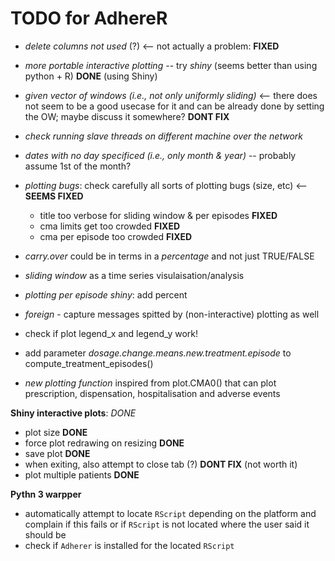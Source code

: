 # TODO for AdhereR

  - *delete columns not used* (?) <-- not actually a problem: **FIXED**
  
  - *more portable interactive plotting* -- try *shiny* (seems better than using python + R)  **DONE** (using Shiny)
  
  - *given vector of windows (i.e., not only uniformly sliding)*  <-- there does not seem to be a good usecase for it and can be already done by setting the OW; maybe discuss it somewhere? **DONT FIX**
  
  - *check running slave threads on different machine over the network*
  
  - *dates with no day specificed (i.e., only month & year)* -- probably assume 1st of the month?
  
  - *plotting bugs*: check carefully all sorts of plotting bugs (size, etc)  <-- **SEEMS FIXED**
    + title too verbose for sliding window & per episodes  **FIXED**
    + cma limits get too crowded  **FIXED**
    + cma per episode too crowded  **FIXED**
    
  - *carry.over* could be in terms in a *percentage* and not just TRUE/FALSE
  
  - *sliding window* as a time series visulaisation/analysis
  
  - *plotting per episode shiny*: add percent
  
  - *foreign* - capture messages spitted by (non-interactive) plotting as well
  
  - check if plot legend_x and legend_y work!
  
  - add parameter *dosage.change.means.new.treatment.episode* to compute_treatment_episodes()
  
  - *new plotting function* inspired from plot.CMA0() that can plot prescription, dispensation, hospitalisation and adverse events
  
**Shiny interactive plots**:  *DONE*

  - plot size   **DONE**
  - force plot redrawing on resizing   **DONE**
  - save plot   **DONE**
  - when exiting, also attempt to close tab (?)   **DONT FIX** (not worth it)
  - plot multiple patients  **DONE**
  
**Pythn 3 warpper**

  - automatically attempt to locate `RScript` depending on the platform and complain if this fails or if `RScript` is not located where the user said it should be
  - check if `Adherer` is installed for the located `RScript`
  